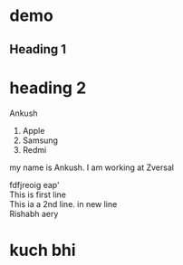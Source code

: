 # demo
## Heading 1
# heading 2
Ankush
1. Apple 
2. Samsung 
3. Redmi 





my name is Ankush. I am working at Zversal 

fdfjreoig eap'  
This is first line  
This ia a 2nd line. in new line   
Rishabh aery
# kuch bhi
